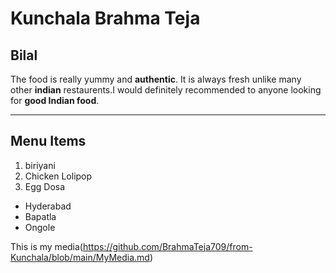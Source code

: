 # Kunchala Brahma Teja
## Bilal
The food is really yummy and **authentic**. It is always fresh unlike many other **indian** restaurents.I would definitely recommended to anyone looking for **good Indian food**.

--- 
## Menu Items
1. biriyani
5. Chicken Lolipop
6. Egg Dosa

- Hyderabad
- Bapatla
- Ongole

This is my media(https://github.com/BrahmaTeja709/from-Kunchala/blob/main/MyMedia.md)